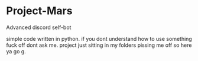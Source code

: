 # Project-Mars
Advanced discord self-bot


simple code written in python. if you dont understand how to use something fuck off dont ask me.
project just sitting in my folders pissing me off so here ya go g.
